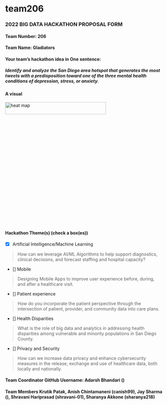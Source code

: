 # team206

### 2022 BIG DATA HACKATHON PROPOSAL FORM

#### Team Number: 206  

#### Team Name: Gladiators 
  
#### Your team’s hackathon idea in One sentence:
##### Identify and analyze the San Diego area hotspot that generates the most tweets with a predisposition toward one of the three mental health conditions of depression, stress, or anxiety.

#### A visual


<img height="10%" width="80%" alt="heat map" src="https://media.nbcsandiego.com/2022/04/2022-Heat-Map-from-Taskforce-copy.png?resize=1024,576](https://media.nbcsandiego.com/2022/04/2022-Heat-Map-from-Taskforce-copy.png?fit=1920%2C1080&quality=85&strip=all&w=1575&h=886&crop=1"> 


#### Hackathon Theme(s) (check a box(es))
- [X] Artificial Intelligence/Machine Learning 
> How can we leverage AI/ML Algorithms to help support diagnostics, clinical decisions, and forecast staffing and hospital capacity?
- [] Mobile
> Designing Mobile Apps to improve user experience before, during, and after a healthcare visit.
- [] Patient experience
> How do you incorporate the patient perspective through the intersection of patient, provider, and community data into care plans.
- [] Health Disparities
> What is the role of big data and analytics in addressing health disparities among vulnerable and minority populations in San Diego County.
- [] Privacy and Security
> How can we increase data privacy and enhance cybersecurity measures in the release, exchange and use of healthcare data, both locally and nationally.

#### Team Coordinator GitHub Username: Adarsh Bhandari ()

#### Team Members Krutik Patak, Anish Chintamaneni (canish99), Jay Sharma (), Shravani Hariprasad (shravani-01), Sharanya Akkone (sharanya218)

